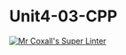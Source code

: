 # Unit4-03-CPP
[![Mr Coxall's Super Linter](https://github.com/ICS3U-C-Programming-Amara-T/Unit4-03-CPP/workflows/Mr%20Coxall's%20Super%20Linter/badge.svg)](https://github.com/ICS3U-C-Programming-Amara-T/Unit4-03-CPP/actions/)
